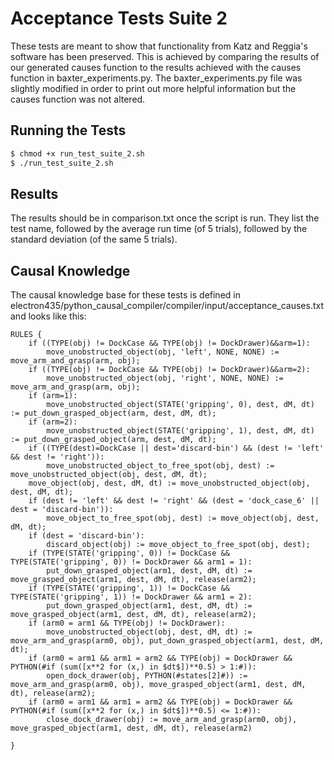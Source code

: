 # Acceptance Tests Suite 2

These tests are meant to show that functionality from Katz and Reggia's software has been preserved. This is achieved by comparing the results of our generated causes function to the results achieved with the causes function in baxter_experiments.py. The baxter_experiments.py file was slightly modified in order to print out more helpful information but the causes function was not altered.

## Running the Tests

```bash
$ chmod +x run_test_suite_2.sh
$ ./run_test_suite_2.sh
```

## Results

The results should be in comparison.txt once the script is run. They list the test name, followed by the average run time (of 5 trials), followed by the standard deviation (of the same 5 trials). 

## Causal Knowledge

The causal knowledge base for these tests is defined in electron435/python_causal_compiler/compiler/input/acceptance_causes.txt and looks like this:

```
RULES {
	if ((TYPE(obj) != DockCase && TYPE(obj) != DockDrawer)&&arm=1):
		move_unobstructed_object(obj, 'left', NONE, NONE) := move_arm_and_grasp(arm, obj);
	if ((TYPE(obj) != DockCase && TYPE(obj) != DockDrawer)&&arm=2):
		move_unobstructed_object(obj, 'right', NONE, NONE) := move_arm_and_grasp(arm, obj);
	if (arm=1):
		move_unobstructed_object(STATE('gripping', 0), dest, dM, dt) := put_down_grasped_object(arm, dest, dM, dt);
	if (arm=2):
		move_unobstructed_object(STATE('gripping', 1), dest, dM, dt) := put_down_grasped_object(arm, dest, dM, dt);
	if ((TYPE(dest)=DockCase || dest='discard-bin') && (dest != 'left' && dest != 'right')):		
		move_unobstructed_object_to_free_spot(obj, dest) := move_unobstructed_object(obj, dest, dM, dt);
	move_object(obj, dest, dM, dt) := move_unobstructed_object(obj, dest, dM, dt);
	if (dest != 'left' && dest != 'right' && (dest = 'dock_case_6' || dest = 'discard-bin')):
		move_object_to_free_spot(obj, dest) := move_object(obj, dest, dM, dt);		
	if (dest = 'discard-bin'):
		discard_object(obj) := move_object_to_free_spot(obj, dest);
	if (TYPE(STATE('gripping', 0)) != DockCase && TYPE(STATE('gripping', 0)) != DockDrawer && arm1 = 1):
		put_down_grasped_object(arm1, dest, dM, dt) := move_grasped_object(arm1, dest, dM, dt), release(arm2);
	if (TYPE(STATE('gripping', 1)) != DockCase && TYPE(STATE('gripping', 1)) != DockDrawer && arm1 = 2):
		put_down_grasped_object(arm1, dest, dM, dt) := move_grasped_object(arm1, dest, dM, dt), release(arm2);
	if (arm0 = arm1 && TYPE(obj) != DockDrawer):
		move_unobstructed_object(obj, dest, dM, dt) := move_arm_and_grasp(arm0, obj), put_down_grasped_object(arm1, dest, dM, dt);
	if (arm0 = arm1 && arm1 = arm2 && TYPE(obj) = DockDrawer && PYTHON(#if (sum([x**2 for (x,) in $dt$])**0.5) > 1:#)):
		open_dock_drawer(obj, PYTHON(#states[2]#)) := move_arm_and_grasp(arm0, obj), move_grasped_object(arm1, dest, dM, dt), release(arm2);
	if (arm0 = arm1 && arm1 = arm2 && TYPE(obj) = DockDrawer && PYTHON(#if (sum([x**2 for (x,) in $dt$])**0.5) <= 1:#)):
		close_dock_drawer(obj) := move_arm_and_grasp(arm0, obj), move_grasped_object(arm1, dest, dM, dt), release(arm2)	

}
```